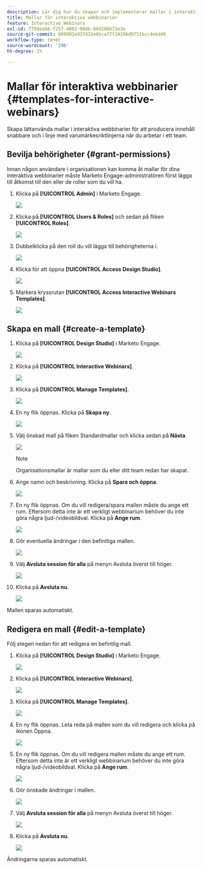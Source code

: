 ```yaml
---
description: Lär dig hur du skapar och implementerar mallar i interaktiva webbinarier.
title: Mallar för interaktiva webbinarier
feature: Interactive Webinars
exl-id: 779deab6-f257-4002-904b-80d20bb73e3e
source-git-commit: 089902e937d32e6bca77f20296d9751bcc4ebdd6
workflow-type: tm+mt
source-wordcount: '296'
ht-degree: 1%

---
```


# Mallar för interaktiva webbinarier {#templates-for-interactive-webinars}

Skapa lättanvända mallar i interaktiva webbinarier för att producera innehåll snabbare och i linje med varumärkesriktlinjerna när du arbetar i ett team.

## Bevilja behörigheter {#grant-permissions}

Innan någon användare i organisationen kan komma åt mallar för dina interaktiva webbinarier måste Marketo Engage-administratören först lägga till åtkomst till den eller de roller som du vill ha.

1. Klicka på **[!UICONTROL Admin]** i Marketo Engage.

   ![](assets/templates-for-interactive-webinars-1.png)

1. Klicka på **[!UICONTROL Users & Roles]** och sedan på fliken **[!UICONTROL Roles]**.

   ![](assets/templates-for-interactive-webinars-2.png)

1. Dubbelklicka på den roll du vill lägga till behörigheterna i.

   ![](assets/templates-for-interactive-webinars-3.png)

1. Klicka för att öppna **[!UICONTROL Access Design Studio]**.

   ![](assets/templates-for-interactive-webinars-4.png)

1. Markera kryssrutan **[!UICONTROL Access Interactive Webinars Templates]**.

   ![](assets/templates-for-interactive-webinars-5.png)

## Skapa en mall {#create-a-template}

1. Klicka på **[!UICONTROL Design Studio]** i Marketo Engage.

   ![](assets/templates-for-interactive-webinars-6.png)

1. Klicka på **[!UICONTROL Interactive Webinars]**.

   ![](assets/templates-for-interactive-webinars-7.png)

1. Klicka på **[!UICONTROL Manage Templates]**.

   ![](assets/templates-for-interactive-webinars-8.png)

1. En ny flik öppnas. Klicka på **Skapa ny**.

   ![](assets/templates-for-interactive-webinars-9.png)

1. Välj önskad mall på fliken Standardmallar och klicka sedan på **Nästa**.

   ![](assets/templates-for-interactive-webinars-10.png)

   >[!NOTE]
   >
   >Organisationsmallar är mallar som du eller ditt team redan har skapat.

1. Ange namn och beskrivning. Klicka på **Spara och öppna**.

   ![](assets/templates-for-interactive-webinars-11.png)

1. En ny flik öppnas. Om du vill redigera/spara mallen måste du ange ett rum. Eftersom detta inte är ett verkligt webbinarium behöver du inte göra några ljud-/videobildval. Klicka på **Ange rum**.

   ![](assets/templates-for-interactive-webinars-12.png)

1. Gör eventuella ändringar i den befintliga mallen.

   ![](assets/templates-for-interactive-webinars-13.png)

1. Välj **Avsluta session för alla** på menyn Avsluta överst till höger.

   ![](assets/templates-for-interactive-webinars-14.png)

1. Klicka på **Avsluta nu**.

   ![](assets/templates-for-interactive-webinars-15.png)

Mallen sparas automatiskt.

## Redigera en mall {#edit-a-template}

Följ stegen nedan för att redigera en befintlig mall.

1. Klicka på **[!UICONTROL Design Studio]** i Marketo Engage.

   ![](assets/templates-for-interactive-webinars-16.png)

1. Klicka på **[!UICONTROL Interactive Webinars]**.

   ![](assets/templates-for-interactive-webinars-17.png)

1. Klicka på **[!UICONTROL Manage Templates]**.

   ![](assets/templates-for-interactive-webinars-18.png)

1. En ny flik öppnas. Leta reda på mallen som du vill redigera och klicka på ikonen Öppna.

   ![](assets/templates-for-interactive-webinars-19.png)

1. En ny flik öppnas. Om du vill redigera mallen måste du ange ett rum. Eftersom detta inte är ett verkligt webbinarium behöver du inte göra några ljud-/videobildval. Klicka på **Ange rum**.

   ![](assets/templates-for-interactive-webinars-20.png)

1. Gör önskade ändringar i mallen.

   ![](assets/templates-for-interactive-webinars-21.png)

1. Välj **Avsluta session för alla** på menyn Avsluta överst till höger.

   ![](assets/templates-for-interactive-webinars-22.png)

1. Klicka på **Avsluta nu**.

   ![](assets/templates-for-interactive-webinars-23.png)

Ändringarna sparas automatiskt.
